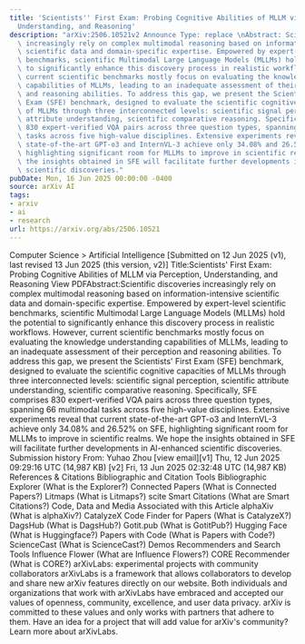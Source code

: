 ```yaml
---
title: 'Scientists'' First Exam: Probing Cognitive Abilities of MLLM via Perception,
  Understanding, and Reasoning'
description: "arXiv:2506.10521v2 Announce Type: replace \nAbstract: Scientific discoveries\
  \ increasingly rely on complex multimodal reasoning based on information-intensive\
  \ scientific data and domain-specific expertise. Empowered by expert-level scientific\
  \ benchmarks, scientific Multimodal Large Language Models (MLLMs) hold the potential\
  \ to significantly enhance this discovery process in realistic workflows. However,\
  \ current scientific benchmarks mostly focus on evaluating the knowledge understanding\
  \ capabilities of MLLMs, leading to an inadequate assessment of their perception\
  \ and reasoning abilities. To address this gap, we present the Scientists' First\
  \ Exam (SFE) benchmark, designed to evaluate the scientific cognitive capacities\
  \ of MLLMs through three interconnected levels: scientific signal perception, scientific\
  \ attribute understanding, scientific comparative reasoning. Specifically, SFE comprises\
  \ 830 expert-verified VQA pairs across three question types, spanning 66 multimodal\
  \ tasks across five high-value disciplines. Extensive experiments reveal that current\
  \ state-of-the-art GPT-o3 and InternVL-3 achieve only 34.08% and 26.52% on SFE,\
  \ highlighting significant room for MLLMs to improve in scientific realms. We hope\
  \ the insights obtained in SFE will facilitate further developments in AI-enhanced\
  \ scientific discoveries."
pubDate: Mon, 16 Jun 2025 00:00:00 -0400
source: arXiv AI
tags:
- arxiv
- ai
- research
url: https://arxiv.org/abs/2506.10521
---
```


Computer Science > Artificial Intelligence
[Submitted on 12 Jun 2025 (v1), last revised 13 Jun 2025 (this version, v2)]
Title:Scientists' First Exam: Probing Cognitive Abilities of MLLM via Perception, Understanding, and Reasoning
View PDFAbstract:Scientific discoveries increasingly rely on complex multimodal reasoning based on information-intensive scientific data and domain-specific expertise. Empowered by expert-level scientific benchmarks, scientific Multimodal Large Language Models (MLLMs) hold the potential to significantly enhance this discovery process in realistic workflows. However, current scientific benchmarks mostly focus on evaluating the knowledge understanding capabilities of MLLMs, leading to an inadequate assessment of their perception and reasoning abilities. To address this gap, we present the Scientists' First Exam (SFE) benchmark, designed to evaluate the scientific cognitive capacities of MLLMs through three interconnected levels: scientific signal perception, scientific attribute understanding, scientific comparative reasoning. Specifically, SFE comprises 830 expert-verified VQA pairs across three question types, spanning 66 multimodal tasks across five high-value disciplines. Extensive experiments reveal that current state-of-the-art GPT-o3 and InternVL-3 achieve only 34.08% and 26.52% on SFE, highlighting significant room for MLLMs to improve in scientific realms. We hope the insights obtained in SFE will facilitate further developments in AI-enhanced scientific discoveries.
Submission history
From: Yuhao Zhou [view email][v1] Thu, 12 Jun 2025 09:29:16 UTC (14,987 KB)
[v2] Fri, 13 Jun 2025 02:32:48 UTC (14,987 KB)
References & Citations
Bibliographic and Citation Tools
Bibliographic Explorer (What is the Explorer?)
Connected Papers (What is Connected Papers?)
Litmaps (What is Litmaps?)
scite Smart Citations (What are Smart Citations?)
Code, Data and Media Associated with this Article
alphaXiv (What is alphaXiv?)
CatalyzeX Code Finder for Papers (What is CatalyzeX?)
DagsHub (What is DagsHub?)
Gotit.pub (What is GotitPub?)
Hugging Face (What is Huggingface?)
Papers with Code (What is Papers with Code?)
ScienceCast (What is ScienceCast?)
Demos
Recommenders and Search Tools
Influence Flower (What are Influence Flowers?)
CORE Recommender (What is CORE?)
arXivLabs: experimental projects with community collaborators
arXivLabs is a framework that allows collaborators to develop and share new arXiv features directly on our website.
Both individuals and organizations that work with arXivLabs have embraced and accepted our values of openness, community, excellence, and user data privacy. arXiv is committed to these values and only works with partners that adhere to them.
Have an idea for a project that will add value for arXiv's community? Learn more about arXivLabs.